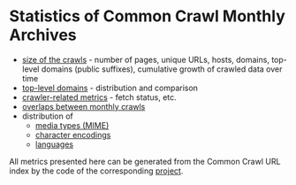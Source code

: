 Statistics of Common Crawl Monthly Archives
===========================================

* [size of the crawls](plots/crawlsize) - number of pages, unique URLs, hosts, domains, top-level domains (public suffixes), cumulative growth of crawled data over time
* [top-level domains](plots/tlds) - distribution and comparison
* [crawler-related metrics](plots/crawlermetrics) - fetch status, etc.
* [overlaps between monthly crawls](plots/crawloverlap)
* distribution of
    - [media types (MIME)](plots/mimetypes)
	- [character encodings](plots/charsets.md)
	- [languages](plots/languages.md)

All metrics presented here can be generated from the Common Crawl URL index by the code of the corresponding [project](https://github.com/commoncrawl/cc-crawl-statistics).
